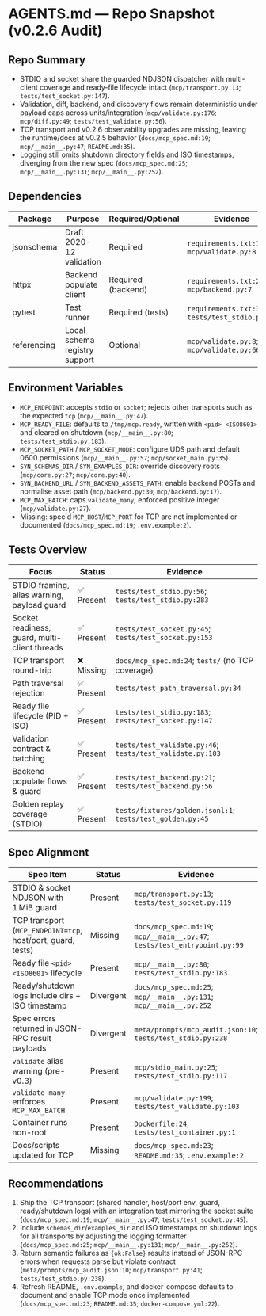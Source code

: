 # AGENTS.md — Repo Snapshot (v0.2.6 Audit)

## Repo Summary
- STDIO and socket share the guarded NDJSON dispatcher with multi-client coverage and ready-file lifecycle intact (`mcp/transport.py:13`; `tests/test_socket.py:147`).
- Validation, diff, backend, and discovery flows remain deterministic under payload caps across units/integration (`mcp/validate.py:176`; `mcp/diff.py:49`; `tests/test_validate.py:56`).
- TCP transport and v0.2.6 observability upgrades are missing, leaving the runtime/docs at v0.2.5 behavior (`docs/mcp_spec.md:19`; `mcp/__main__.py:47`; `README.md:35`).
- Logging still omits shutdown directory fields and ISO timestamps, diverging from the new spec (`docs/mcp_spec.md:25`; `mcp/__main__.py:131`; `mcp/__main__.py:252`).

## Dependencies
| Package | Purpose | Required/Optional | Evidence |
| - | - | - | - |
| jsonschema | Draft 2020-12 validation | Required | `requirements.txt:1`; `mcp/validate.py:8` |
| httpx | Backend populate client | Required (backend) | `requirements.txt:2`; `mcp/backend.py:7` |
| pytest | Test runner | Required (tests) | `requirements.txt:3`; `tests/test_stdio.py:12` |
| referencing | Local schema registry support | Optional | `mcp/validate.py:8`; `mcp/validate.py:66` |

## Environment Variables
- `MCP_ENDPOINT`: accepts `stdio` or `socket`; rejects other transports such as the expected `tcp` (`mcp/__main__.py:47`).
- `MCP_READY_FILE`: defaults to `/tmp/mcp.ready`, written with `<pid> <ISO8601>` and cleared on shutdown (`mcp/__main__.py:80`; `tests/test_stdio.py:183`).
- `MCP_SOCKET_PATH` / `MCP_SOCKET_MODE`: configure UDS path and default 0600 permissions (`mcp/__main__.py:57`; `mcp/socket_main.py:35`).
- `SYN_SCHEMAS_DIR` / `SYN_EXAMPLES_DIR`: override discovery roots (`mcp/core.py:27`; `mcp/core.py:40`).
- `SYN_BACKEND_URL` / `SYN_BACKEND_ASSETS_PATH`: enable backend POSTs and normalise asset path (`mcp/backend.py:30`; `mcp/backend.py:17`).
- `MCP_MAX_BATCH`: caps `validate_many`; enforced positive integer (`mcp/validate.py:27`).
- Missing: spec'd `MCP_HOST`/`MCP_PORT` for TCP are not implemented or documented (`docs/mcp_spec.md:19`; `.env.example:2`).

## Tests Overview
| Focus | Status | Evidence |
| - | - | - |
| STDIO framing, alias warning, payload guard | ✅ Present | `tests/test_stdio.py:56`; `tests/test_stdio.py:283` |
| Socket readiness, guard, multi-client threads | ✅ Present | `tests/test_socket.py:45`; `tests/test_socket.py:153` |
| TCP transport round-trip | ❌ Missing | `docs/mcp_spec.md:24`; `tests/` (no TCP coverage) |
| Path traversal rejection | ✅ Present | `tests/test_path_traversal.py:34` |
| Ready file lifecycle (PID + ISO) | ✅ Present | `tests/test_stdio.py:183`; `tests/test_socket.py:147` |
| Validation contract & batching | ✅ Present | `tests/test_validate.py:46`; `tests/test_validate.py:103` |
| Backend populate flows & guard | ✅ Present | `tests/test_backend.py:21`; `tests/test_backend.py:56` |
| Golden replay coverage (STDIO) | ✅ Present | `tests/fixtures/golden.jsonl:1`; `tests/test_golden.py:45` |

## Spec Alignment
| Spec Item | Status | Evidence |
| - | - | - |
| STDIO & socket NDJSON with 1 MiB guard | Present | `mcp/transport.py:13`; `tests/test_socket.py:119` |
| TCP transport (`MCP_ENDPOINT=tcp`, host/port, guard, tests) | Missing | `docs/mcp_spec.md:19`; `mcp/__main__.py:47`; `tests/test_entrypoint.py:99` |
| Ready file `<pid> <ISO8601>` lifecycle | Present | `mcp/__main__.py:80`; `tests/test_stdio.py:183` |
| Ready/shutdown logs include dirs + ISO timestamp | Divergent | `docs/mcp_spec.md:25`; `mcp/__main__.py:131`; `mcp/__main__.py:252` |
| Spec errors returned in JSON-RPC result payloads | Divergent | `meta/prompts/mcp_audit.json:10`; `tests/test_stdio.py:238` |
| `validate` alias warning (pre-v0.3) | Present | `mcp/stdio_main.py:25`; `tests/test_stdio.py:117` |
| `validate_many` enforces `MCP_MAX_BATCH` | Present | `mcp/validate.py:199`; `tests/test_validate.py:103` |
| Container runs non-root | Present | `Dockerfile:24`; `tests/test_container.py:1` |
| Docs/scripts updated for TCP | Missing | `docs/mcp_spec.md:23`; `README.md:35`; `.env.example:2` |

## Recommendations
1. Ship the TCP transport (shared handler, host/port env, guard, ready/shutdown logs) with an integration test mirroring the socket suite (`docs/mcp_spec.md:19`; `mcp/__main__.py:47`; `tests/test_socket.py:45`).
2. Include `schemas_dir`/`examples_dir` and ISO timestamps on shutdown logs for all transports by adjusting the logging formatter (`docs/mcp_spec.md:25`; `mcp/__main__.py:131`; `mcp/__main__.py:252`).
3. Return semantic failures as `{ok:False}` results instead of JSON-RPC errors when requests parse but violate contract (`meta/prompts/mcp_audit.json:10`; `mcp/transport.py:41`; `tests/test_stdio.py:238`).
4. Refresh README, `.env.example`, and docker-compose defaults to document and enable TCP mode once implemented (`docs/mcp_spec.md:23`; `README.md:35`; `docker-compose.yml:22`).
